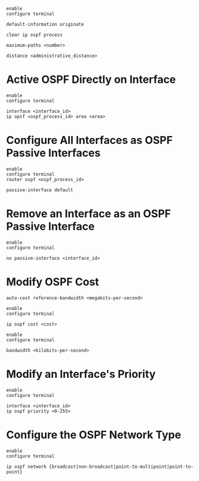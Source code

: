 ```Cisco IOS
enable
configure terminal
```

```Cisco IOS
default-information originate
```

```Cisco IOS
clear ip ospf process
```

```Cisco IOS
maximum-paths <number>
```

```Cisco IOS
distance <administrative_distance>
```

# Active OSPF Directly on Interface

```Cisco IOS
enable
configure terminal

interface <interface_id>
ip opsf <ospf_process_id> area <area>
```

# Configure All Interfaces as OSPF Passive Interfaces

```Cisco IOS
enable
configure terminal
router ospf <ospf_process_id>

passive-interface default
```

# Remove an Interface as an OSPF Passive Interface

```Cisco IOS
enable
configure terminal

no passive-interface <interface_id>
```

# Modify OSPF Cost

```Cisco IOS
auto-cost reference-bandwidth <megabits-per-second>
```

```Cisco IOS
enable
configure terminal

ip ospf cost <cost>
```

```Cisco IOS
enable
configure terminal

bandwidth <kilobits-per-second>
```

# Modify an Interface's Priority

```Cisco IOS
enable
configure terminal

interface <interface_id>
ip ospf priority <0-255>
```

# Configure the OSPF Network Type

```Cisco IOS
enable
configure terminal

ip ospf network {broadcast|non-broadcast|point-to-multipoint|point-to-point}
